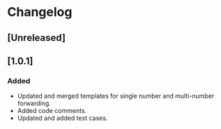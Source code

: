 # Changelog

## [Unreleased]

## [1.0.1]
### Added
- Updated and merged templates for single number and multi-number forwarding.
- Added code comments.
- Updated and added test cases.

